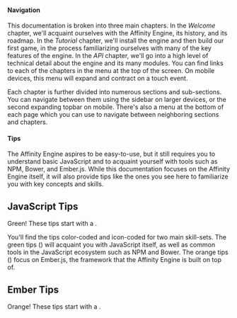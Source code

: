 <h4>Navigation</h4>

This documentation is broken into three main chapters. In the _Welcome_ chapter, we'll acquaint ourselves with the Affinity Engine, its history, and its roadmap. In the _Tutorial_ chapter, we'll install the engine and then build our first game, in the process familiarizing ourselves with many of the key features of the engine. In the _API_ chapter, we'll go into a high level of technical detail about the engine and its many modules. You can find links to each of the chapters in the menu at the top of the screen. On mobile devices, this menu will expand and contract on a touch event.

Each chapter is further divided into numerous sections and sub-sections. You can navigate between them using the sidebar on larger devices, or the second expanding topbar on mobile. There's also a menu at the bottom of each page which you can use to navigate between neighboring sections and chapters.

<h4>Tips</h4>

<div class="row">

<div class="with-aside small-order-2 medium-order-1">

The Affinity Engine aspires to be easy-to-use, but it still requires you to understand basic JavaScript and to acquaint yourself with tools such as NPM, Bower, and Ember.js. While this documentation focuses on the Affinity Engine itself, it will also provide tips like the ones you see here to familiarize you with key concepts and skills.

</div>

<aside class="aside javascript small-order-1 medium-order-2">

<h1>JavaScript Tips</h1>

Green! These tips start with a <i class="fa fa-code"></i>.

</aside>

</div>

<div class="row">

<div class="with-aside small-order-2 medium-order-1">

You'll find the tips color-coded and icon-coded for two main skill-sets. The green tips (<i class="fa fa-code"></i>) will acquaint you with JavaScript itself, as well as common tools in the JavaScript ecosystem such as NPM and Bower. The orange tips (<i class="fa fa-fire"></i>) focus on Ember.js, the framework that the Affinity Engine is built on top of.

</div>

<aside class="aside ember small-order-1 medium-order-2">

<h1>Ember Tips</h1>

Orange! These tips start with a <i class="fa fa-fire"></i>.

</aside>

</div>
